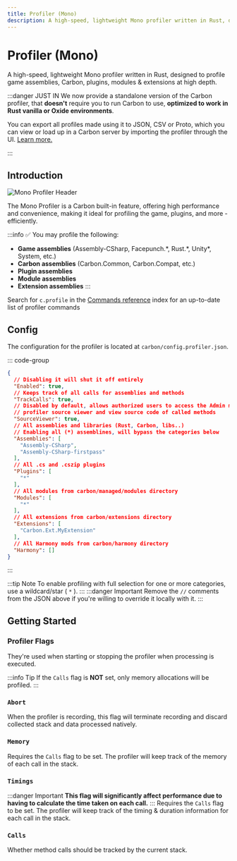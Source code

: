 ```yaml
---
title: Profiler (Mono)
description: A high-speed, lightweight Mono profiler written in Rust, designed to profile game assemblies, Carbon, plugins, modules & extensions at high depth.
---
```


# Profiler (Mono)

A high-speed, lightweight Mono profiler written in Rust, designed to profile game assemblies, Carbon,
plugins, modules & extensions at high depth.

:::danger JUST IN
We now provide a standalone version of the Carbon profiler, that **doesn't** require you to run Carbon to use, **optimized to work in Rust vanilla or Oxide environments**. 

You can export all profiles made using it to JSON, CSV or Proto, which you can view or load up in a Carbon server by importing the profiler through the UI. [Learn more.](https://github.com/CarbonCommunity/Carbon.Profiler)
<CarbonButton href="https://github.com/CarbonCommunity/Carbon/releases/tag/profiler_build" text="Standalone Profiler" external/><p></p>
:::

## Introduction

![Mono Profiler Header](/misc/mono-profiler-header.webp)

The Mono Profiler is a Carbon built-in feature, offering high performance and convenience, making it ideal for profiling
the game, plugins, and more - efficiently.

:::info ✅ You may profile the following:

* **Game assemblies** (Assembly-CSharp, Facepunch.\*, Rust.\*, Unity\*, System, etc.)
* **Carbon assemblies** (Carbon.Common, Carbon.Compat, etc.)
* **Plugin assemblies**
* **Module assemblies**
* **Extension assemblies**
  :::

Search for `c.profile` in the [Commands reference](../../references/commands/) index for an up-to-date list of profiler
commands

## Config

The configuration for the profiler is located at `carbon/config.profiler.json`.

::: code-group

```json [config.profiler.json]
{
  // Disabling it will shut it off entirely
  "Enabled": true,
  // Keeps track of all calls for assemblies and methods
  "TrackCalls": true,
  // Disabled by default, allows authorized users to access the Admin module
  // profiler source viewer and view source code of called methods
  "SourceViewer": true,
  // All assemblies and libraries (Rust, Carbon, libs..)
  // Enabling all (*) assemblines, will bypass the categories below
  "Assemblies": [
    "Assembly-CSharp",
    "Assembly-CSharp-firstpass"
  ],
  // All .cs and .cszip plugins
  "Plugins": [
    "*"
  ],
  // All modules from carbon/managed/modules directory
  "Modules": [
    "*"
  ],
  // All extensions from carbon/extensions directory
  "Extensions": [
    "Carbon.Ext.MyExtension"
  ],
  // All Harmony mods from carbon/harmony directory
  "Harmony": []
}
```

:::

:::tip Note
To enable profiling with full selection for one or more categories, use a wildcard/star ( `*` ).
:::
:::danger Important
Remove the `//` comments from the JSON above if you're willing to override it locally with it.
:::

## Getting Started

### Profiler Flags

They're used when starting or stopping the profiler when processing is executed.

:::info Tip
If the `Calls` flag is **NOT** set, only memory allocations will be profiled.
:::

### `Abort`

When the profiler is recording, this flag will terminate recording and discard collected stack and data processed
natively.

### `Memory`

Requires the `Calls` flag to be set. The profiler will keep track of the memory of each call in the stack.

### `Timings`

:::danger Important
**This flag will significantly affect performance due to having to calculate the time taken on each call.**
:::
Requires the `Calls` flag to be set. The profiler will keep track of the timing & duration information for each call in
the stack.

### `Calls`

Whether method calls should be tracked by the current stack.
